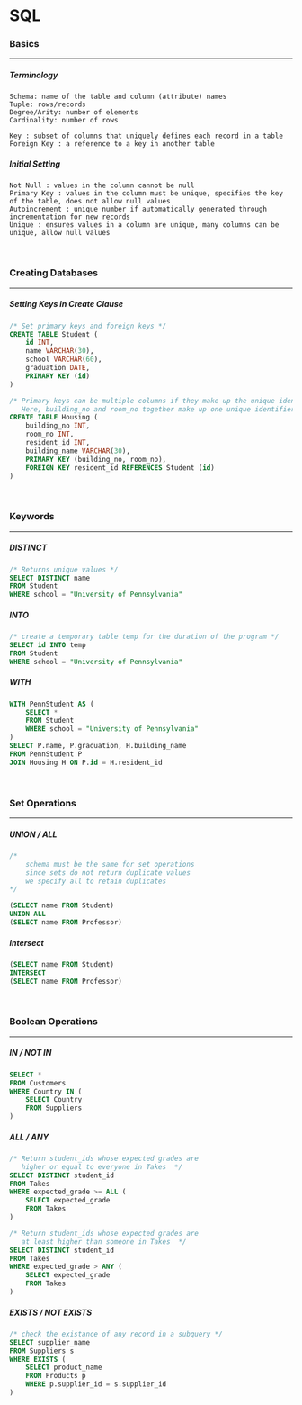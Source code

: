 # SQL 
### Basics
---
##### Terminology 
```
Schema: name of the table and column (attribute) names 
Tuple: rows/records 
Degree/Arity: number of elements
Cardinality: number of rows 

Key : subset of columns that uniquely defines each record in a table 
Foreign Key : a reference to a key in another table 
```

##### Initial Setting
```
Not Null : values in the column cannot be null 
Primary Key : values in the column must be unique, specifies the key of the table, does not allow null values  
Autoincrement : unique number if automatically generated through incrementation for new records 
Unique : ensures values in a column are unique, many columns can be unique, allow null values  
```

<br />

### Creating Databases
---
##### Setting Keys in Create Clause
```sql
/* Set primary keys and foreign keys */
CREATE TABLE Student (
    id INT,
    name VARCHAR(30),
    school VARCHAR(60),
    graduation DATE,
    PRIMARY KEY (id)
)

/* Primary keys can be multiple columns if they make up the unique identifer, 
   Here, building_no and room_no together make up one unique identifier for each tuple */
CREATE TABLE Housing (
    building_no INT,
    room_no INT,
    resident_id INT,
    building_name VARCHAR(30),
    PRIMARY KEY (building_no, room_no),
    FOREIGN KEY resident_id REFERENCES Student (id)
)
```

<br />

### Keywords 
---
##### DISTINCT
```sql
/* Returns unique values */
SELECT DISTINCT name
FROM Student
WHERE school = "University of Pennsylvania"
```

##### INTO
```sql
/* create a temporary table temp for the duration of the program */
SELECT id INTO temp
FROM Student
WHERE school = "University of Pennsylvania"
```

##### WITH
```sql
WITH PennStudent AS (
    SELECT *
    FROM Student
    WHERE school = "University of Pennsylvania"
)
SELECT P.name, P.graduation, H.building_name 
FROM PennStudent P 
JOIN Housing H ON P.id = H.resident_id 
```

<br />

### Set Operations 
---
##### UNION / ALL 
```sql
/* 
    schema must be the same for set operations 
    since sets do not return duplicate values
    we specify all to retain duplicates
*/

(SELECT name FROM Student)
UNION ALL 
(SELECT name FROM Professor)
```

##### Intersect 
```sql
(SELECT name FROM Student)
INTERSECT 
(SELECT name FROM Professor)
```

<br />

### Boolean Operations 
---
##### IN / NOT IN 
```sql
SELECT *
FROM Customers 
WHERE Country IN (
    SELECT Country 
    FROM Suppliers
)
```

##### ALL / ANY 
```sql
/* Return student_ids whose expected grades are
   higher or equal to everyone in Takes  */
SELECT DISTINCT student_id 
FROM Takes 
WHERE expected_grade >= ALL (
    SELECT expected_grade 
    FROM Takes 
)

/* Return student_ids whose expected grades are 
   at least higher than someone in Takes  */
SELECT DISTINCT student_id 
FROM Takes 
WHERE expected_grade > ANY (
    SELECT expected_grade 
    FROM Takes 
)
```

##### EXISTS / NOT EXISTS 
```sql
/* check the existance of any record in a subquery */
SELECT supplier_name 
FROM Suppliers s
WHERE EXISTS (
    SELECT product_name 
    FROM Products p  
    WHERE p.supplier_id = s.supplier_id 
)
```
